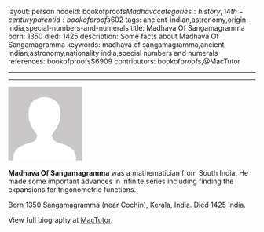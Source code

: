 layout: person
nodeid: bookofproofs$Madhava
categories: history,14th-century
parentid: bookofproofs$602
tags: ancient-indian,astronomy,origin-india,special-numbers-and-numerals
title: Madhava Of Sangamagramma
born: 1350
died: 1425
description: Some facts about  Madhava Of Sangamagramma
keywords: madhava of sangamagramma,ancient indian,astronomy,nationality india,special numbers and numerals
references: bookofproofs$6909
contributors: bookofproofs,@MacTutor

---


---

![avatar.png](https://github.com/bookofproofs/bookofproofs.github.io/blob/main/_sources/_assets/images/portraits/avatar.png?raw=true)

**Madhava Of Sangamagramma** was a mathematician from South India. He made some important advances in infinite series including finding the expansions for trigonometric functions.

Born 1350 Sangamagramma (near Cochin), Kerala, India. Died 1425 India.


View full biography at [MacTutor](https://mathshistory.st-andrews.ac.uk/Biographies/Madhava/).